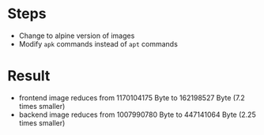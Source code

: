 # Steps #
- Change to alpine version of images
- Modify `apk` commands instead of `apt` commands

# Result #
- frontend image reduces from 1170104175 Byte to 162198527 Byte (7.2 times smaller)
- backend image reduces from 1007990780 Byte to 447141064 Byte (2.25 times smaller)
